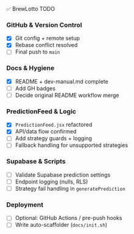 ✅ BrewLotto TODO

### GitHub & Version Control
- [x] Git config + remote setup
- [x] Rebase conflict resolved
- [ ] Final push to `main`

### Docs & Hygiene
- [x] README + dev-manual.md complete
- [ ] Add GH badges
- [ ] Decide original README workflow merge

### PredictionFeed & Logic
- [x] `PredictionFeed.jsx` refactored
- [x] API/data flow confirmed
- [ ] Add strategy guards + logging
- [ ] Fallback handling for unsupported strategies

### Supabase & Scripts
- [ ] Validate Supabase prediction settings
- [ ] Endpoint logging (nulls, RLS)
- [ ] Strategy fail handling in `generatePrediction`

### Deployment
- [ ] Optional: GitHub Actions / pre-push hooks
- [ ] Write auto-scaffolder (`docs/init.sh`)